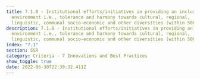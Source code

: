 ```yaml
---
title: 7.1.8 - Institutional efforts/initiatives in providing an inclusive
  environment i.e., tolerance and harmony towards cultural, regional,
  linguistic, communal socio-economic and other diversities (within 500 words).
description: 7.1.8 - Institutional efforts/initiatives in providing an inclusive
  environment i.e., tolerance and harmony towards cultural, regional,
  linguistic, communal socio-economic and other diversities (within 500 words).
index: "7.1"
section: SSR
category: Criteria - 7 Innovations and Best Practices
show_toggle: true
date: 2022-06-30T22:39:32.411Z
---
```

